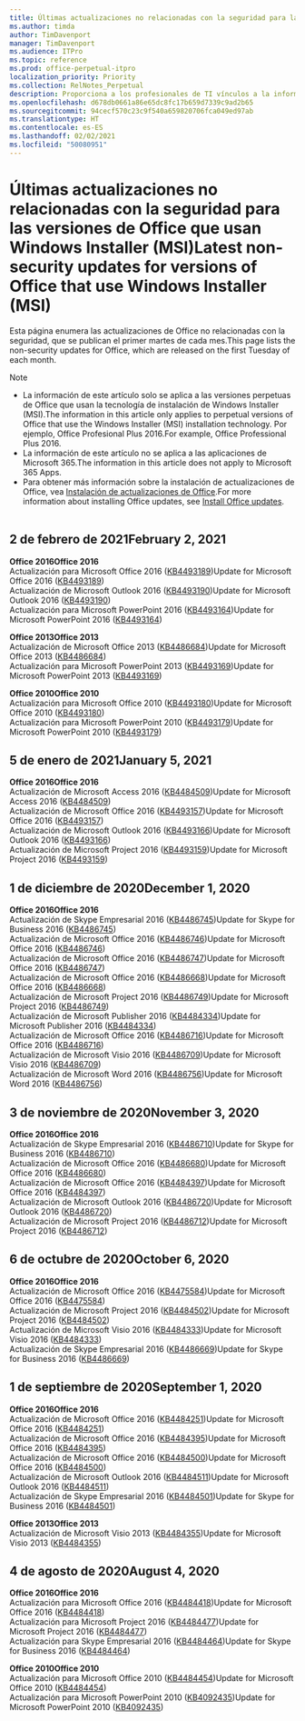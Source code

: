```yaml
---
title: Últimas actualizaciones no relacionadas con la seguridad para las versiones de Office que usan Windows Installer (MSI)
ms.author: timda
author: TimDavenport
manager: TimDavenport
ms.audience: ITPro
ms.topic: reference
ms.prod: office-perpetual-itpro
localization_priority: Priority
ms.collection: RelNotes_Perpetual
description: Proporciona a los profesionales de TI vínculos a la información de las últimas actualizaciones no relacionadas con la seguridad de las versiones perpetuas de Office 2016, Office 2013 y Office 2010.
ms.openlocfilehash: d678db0661a86e65dc8fc17b659d7339c9ad2b65
ms.sourcegitcommit: 94cecf570c23c9f540a659820706fca049ed97ab
ms.translationtype: HT
ms.contentlocale: es-ES
ms.lasthandoff: 02/02/2021
ms.locfileid: "50080951"
---
```

# <a name="latest-non-security-updates-for-versions-of-office-that-use-windows-installer-msi"></a><span data-ttu-id="ea5c8-103">Últimas actualizaciones no relacionadas con la seguridad para las versiones de Office que usan Windows Installer (MSI)</span><span class="sxs-lookup"><span data-stu-id="ea5c8-103">Latest non-security updates for versions of Office that use Windows Installer (MSI)</span></span>

<span data-ttu-id="ea5c8-104">Esta página enumera las actualizaciones de Office no relacionadas con la seguridad, que se publican el primer martes de cada mes.</span><span class="sxs-lookup"><span data-stu-id="ea5c8-104">This page lists the non-security updates for Office, which are released on the first Tuesday of each month.</span></span>

> [!NOTE]
> - <span data-ttu-id="ea5c8-105">La información de este artículo solo se aplica a las versiones perpetuas de Office que usan la tecnología de instalación de Windows Installer (MSI).</span><span class="sxs-lookup"><span data-stu-id="ea5c8-105">The information in this article only applies to perpetual versions of Office that use the Windows Installer (MSI) installation technology.</span></span> <span data-ttu-id="ea5c8-106">Por ejemplo, Office Profesional Plus 2016.</span><span class="sxs-lookup"><span data-stu-id="ea5c8-106">For example, Office Professional Plus 2016.</span></span>
> - <span data-ttu-id="ea5c8-107">La información de este artículo no se aplica a las aplicaciones de Microsoft 365.</span><span class="sxs-lookup"><span data-stu-id="ea5c8-107">The information in this article does not apply to Microsoft 365 Apps.</span></span>
> - <span data-ttu-id="ea5c8-108">Para obtener más información sobre la instalación de actualizaciones de Office, vea [Instalación de actualizaciones de Office](https://support.office.com/article/2ab296f3-7f03-43a2-8e50-46de917611c5).</span><span class="sxs-lookup"><span data-stu-id="ea5c8-108">For more information about installing Office updates, see [Install Office updates](https://support.office.com/article/2ab296f3-7f03-43a2-8e50-46de917611c5).</span></span>
<br/><br/>

## <a name="february-2-2021"></a><span data-ttu-id="ea5c8-109">2 de febrero de 2021</span><span class="sxs-lookup"><span data-stu-id="ea5c8-109">February 2, 2021</span></span>
<span data-ttu-id="ea5c8-110">**Office 2016**</span><span class="sxs-lookup"><span data-stu-id="ea5c8-110">**Office 2016**</span></span><br/>
<span data-ttu-id="ea5c8-111">Actualización para Microsoft Office 2016 ([KB4493189](https://support.microsoft.com/help/4493189))</span><span class="sxs-lookup"><span data-stu-id="ea5c8-111">Update for Microsoft Office 2016 ([KB4493189](https://support.microsoft.com/help/4493189))</span></span> </br> <span data-ttu-id="ea5c8-112">Actualización de Microsoft Outlook 2016 ([KB4493190](https://support.microsoft.com/help/4493190))</span><span class="sxs-lookup"><span data-stu-id="ea5c8-112">Update for Microsoft Outlook 2016 ([KB4493190](https://support.microsoft.com/help/4493190))</span></span> </br> <span data-ttu-id="ea5c8-113">Actualización para Microsoft PowerPoint 2016 ([KB4493164](https://support.microsoft.com/help/4493164))</span><span class="sxs-lookup"><span data-stu-id="ea5c8-113">Update for Microsoft PowerPoint 2016 ([KB4493164](https://support.microsoft.com/help/4493164))</span></span> </br> 

<span data-ttu-id="ea5c8-114">**Office 2013**</span><span class="sxs-lookup"><span data-stu-id="ea5c8-114">**Office 2013**</span></span><br/>
<span data-ttu-id="ea5c8-115">Actualización de Microsoft Office 2013 ([KB4486684](https://support.microsoft.com/help/4486684))</span><span class="sxs-lookup"><span data-stu-id="ea5c8-115">Update for Microsoft Office 2013 ([KB4486684](https://support.microsoft.com/help/4486684))</span></span> </br>
<span data-ttu-id="ea5c8-116">Actualización para Microsoft PowerPoint 2013 ([KB4493169](https://support.microsoft.com/help/4493169))</span><span class="sxs-lookup"><span data-stu-id="ea5c8-116">Update for Microsoft PowerPoint 2013 ([KB4493169](https://support.microsoft.com/help/4493169))</span></span> </br>

<span data-ttu-id="ea5c8-117">**Office 2010**</span><span class="sxs-lookup"><span data-stu-id="ea5c8-117">**Office 2010**</span></span><br/>
<span data-ttu-id="ea5c8-118">Actualización para Microsoft Office 2010 ([KB4493180](https://support.microsoft.com/help/4493180))</span><span class="sxs-lookup"><span data-stu-id="ea5c8-118">Update for Microsoft Office 2010 ([KB4493180](https://support.microsoft.com/help/4493180))</span></span> </br>
<span data-ttu-id="ea5c8-119">Actualización para Microsoft PowerPoint 2010 ([KB4493179](https://support.microsoft.com/help/4493179))</span><span class="sxs-lookup"><span data-stu-id="ea5c8-119">Update for Microsoft PowerPoint 2010 ([KB4493179](https://support.microsoft.com/help/4493179))</span></span></br>


## <a name="january-5-2021"></a><span data-ttu-id="ea5c8-120">5 de enero de 2021</span><span class="sxs-lookup"><span data-stu-id="ea5c8-120">January 5, 2021</span></span>
<span data-ttu-id="ea5c8-121">**Office 2016**</span><span class="sxs-lookup"><span data-stu-id="ea5c8-121">**Office 2016**</span></span></br>
<span data-ttu-id="ea5c8-122">Actualización de Microsoft Access 2016 ([KB4484509](https://support.microsoft.com/help/4484509))</span><span class="sxs-lookup"><span data-stu-id="ea5c8-122">Update for Microsoft Access 2016 ([KB4484509](https://support.microsoft.com/help/4484509))</span></span> </br>
<span data-ttu-id="ea5c8-123">Actualización de Microsoft Office 2016 ([KB4493157](https://support.microsoft.com/help/4493157))</span><span class="sxs-lookup"><span data-stu-id="ea5c8-123">Update for Microsoft Office 2016 ([KB4493157](https://support.microsoft.com/help/4493157))</span></span> </br>
<span data-ttu-id="ea5c8-124">Actualización de Microsoft Outlook 2016 ([KB4493166](https://support.microsoft.com/help/4493166))</span><span class="sxs-lookup"><span data-stu-id="ea5c8-124">Update for Microsoft Outlook 2016 ([KB4493166](https://support.microsoft.com/help/4493166))</span></span> </br>
<span data-ttu-id="ea5c8-125">Actualización de Microsoft Project 2016 ([KB4493159](https://support.microsoft.com/help/4493159))</span><span class="sxs-lookup"><span data-stu-id="ea5c8-125">Update for Microsoft Project 2016 ([KB4493159](https://support.microsoft.com/help/4493159))</span></span> </br>


## <a name="december-1-2020"></a><span data-ttu-id="ea5c8-126">1 de diciembre de 2020</span><span class="sxs-lookup"><span data-stu-id="ea5c8-126">December 1, 2020</span></span>
<span data-ttu-id="ea5c8-127">**Office 2016**</span><span class="sxs-lookup"><span data-stu-id="ea5c8-127">**Office 2016**</span></span><br/>
<span data-ttu-id="ea5c8-128">Actualización de Skype Empresarial 2016 ([KB4486745](https://support.microsoft.com/help/4486745))</span><span class="sxs-lookup"><span data-stu-id="ea5c8-128">Update for Skype for Business 2016 ([KB4486745](https://support.microsoft.com/help/4486745))</span></span> <br/>
<span data-ttu-id="ea5c8-129">Actualización de Microsoft Office 2016 ([KB4486746](https://support.microsoft.com/help/4486746))</span><span class="sxs-lookup"><span data-stu-id="ea5c8-129">Update for Microsoft Office 2016 ([KB4486746](https://support.microsoft.com/help/4486746))</span></span> <br/> <span data-ttu-id="ea5c8-130">Actualización de Microsoft Office 2016 ([KB4486747](https://support.microsoft.com/help/4486747))</span><span class="sxs-lookup"><span data-stu-id="ea5c8-130">Update for Microsoft Office 2016 ([KB4486747](https://support.microsoft.com/help/4486747))</span></span> <br/> <span data-ttu-id="ea5c8-131">Actualización de Microsoft Office 2016 ([KB4486668](https://support.microsoft.com/help/4486668))</span><span class="sxs-lookup"><span data-stu-id="ea5c8-131">Update for Microsoft Office 2016 ([KB4486668](https://support.microsoft.com/help/4486668))</span></span> <br/>
<span data-ttu-id="ea5c8-132">Actualización de Microsoft Project 2016 ([KB4486749](https://support.microsoft.com/help/4486749))</span><span class="sxs-lookup"><span data-stu-id="ea5c8-132">Update for Microsoft Project 2016 ([KB4486749](https://support.microsoft.com/help/4486749))</span></span> <br/> <span data-ttu-id="ea5c8-133">Actualización de Microsoft Publisher 2016 ([KB4484334](https://support.microsoft.com/help/4484334))</span><span class="sxs-lookup"><span data-stu-id="ea5c8-133">Update for Microsoft Publisher 2016 ([KB4484334](https://support.microsoft.com/help/4484334))</span></span> <br/> <span data-ttu-id="ea5c8-134">Actualización de Microsoft Office 2016 ([KB4486716](https://support.microsoft.com/help/4486716))</span><span class="sxs-lookup"><span data-stu-id="ea5c8-134">Update for Microsoft Office 2016 ([KB4486716](https://support.microsoft.com/help/4486716))</span></span> <br/> <span data-ttu-id="ea5c8-135">Actualización de Microsoft Visio 2016 ([KB4486709](https://support.microsoft.com/help/4486709))</span><span class="sxs-lookup"><span data-stu-id="ea5c8-135">Update for Microsoft Visio 2016 ([KB4486709](https://support.microsoft.com/help/4486709))</span></span> <br/>
<span data-ttu-id="ea5c8-136">Actualización de Microsoft Word 2016 ([KB4486756](https://support.microsoft.com/help/4486756))</span><span class="sxs-lookup"><span data-stu-id="ea5c8-136">Update for Microsoft Word 2016 ([KB4486756](https://support.microsoft.com/help/4486756))</span></span> <br/> 


## <a name="november-3-2020"></a><span data-ttu-id="ea5c8-137">3 de noviembre de 2020</span><span class="sxs-lookup"><span data-stu-id="ea5c8-137">November 3, 2020</span></span>
<span data-ttu-id="ea5c8-138">**Office 2016**</span><span class="sxs-lookup"><span data-stu-id="ea5c8-138">**Office 2016**</span></span><br/>
<span data-ttu-id="ea5c8-139">Actualización de Skype Empresarial 2016 ([KB4486710](https://support.microsoft.com/help/4486710))</span><span class="sxs-lookup"><span data-stu-id="ea5c8-139">Update for Skype for Business 2016 ([KB4486710](https://support.microsoft.com/help/4486710))</span></span> <br/>
<span data-ttu-id="ea5c8-140">Actualización de Microsoft Office 2016 ([KB4486680](https://support.microsoft.com/help/4486680))</span><span class="sxs-lookup"><span data-stu-id="ea5c8-140">Update for Microsoft Office 2016 ([KB4486680](https://support.microsoft.com/help/4486680))</span></span> <br/>
<span data-ttu-id="ea5c8-141">Actualización de Microsoft Office 2016 ([KB4484397](https://support.microsoft.com/help/4484397))</span><span class="sxs-lookup"><span data-stu-id="ea5c8-141">Update for Microsoft Office 2016 ([KB4484397](https://support.microsoft.com/help/4484397))</span></span> <br/>
<span data-ttu-id="ea5c8-142">Actualización de Microsoft Outlook 2016 ([KB4486720](https://support.microsoft.com/help/4486720))</span><span class="sxs-lookup"><span data-stu-id="ea5c8-142">Update for Microsoft Outlook 2016 ([KB4486720](https://support.microsoft.com/help/4486720))</span></span> <br/>
<span data-ttu-id="ea5c8-143">Actualización de Microsoft Project 2016 ([KB4486712](https://support.microsoft.com/help/4486712))</span><span class="sxs-lookup"><span data-stu-id="ea5c8-143">Update for Microsoft Project 2016 ([KB4486712](https://support.microsoft.com/help/4486712))</span></span> <br/>


## <a name="october-6-2020"></a><span data-ttu-id="ea5c8-144">6 de octubre de 2020</span><span class="sxs-lookup"><span data-stu-id="ea5c8-144">October 6, 2020</span></span>
<span data-ttu-id="ea5c8-145">**Office 2016**</span><span class="sxs-lookup"><span data-stu-id="ea5c8-145">**Office 2016**</span></span><br/>
<span data-ttu-id="ea5c8-146">Actualización de Microsoft Office 2016 ([KB4475584](https://support.microsoft.com/help/4475584))</span><span class="sxs-lookup"><span data-stu-id="ea5c8-146">Update for Microsoft Office 2016 ([KB4475584](https://support.microsoft.com/help/4475584))</span></span><br/>
<span data-ttu-id="ea5c8-147">Actualización de Microsoft Project 2016 ([KB4484502](https://support.microsoft.com/help/4484502))</span><span class="sxs-lookup"><span data-stu-id="ea5c8-147">Update for Microsoft Project 2016 ([KB4484502](https://support.microsoft.com/help/4484502))</span></span><br/>
<span data-ttu-id="ea5c8-148">Actualización de Microsoft Visio 2016 ([KB4484333](https://support.microsoft.com/help/4484333))</span><span class="sxs-lookup"><span data-stu-id="ea5c8-148">Update for Microsoft Visio 2016 ([KB4484333](https://support.microsoft.com/help/4484333))</span></span><br/>
<span data-ttu-id="ea5c8-149">Actualización de Skype Empresarial 2016 ([KB4486669](https://support.microsoft.com/help/4486669))</span><span class="sxs-lookup"><span data-stu-id="ea5c8-149">Update for Skype for Business 2016 ([KB4486669](https://support.microsoft.com/help/4486669))</span></span><br/> 

## <a name="september-1-2020"></a><span data-ttu-id="ea5c8-150">1 de septiembre de 2020</span><span class="sxs-lookup"><span data-stu-id="ea5c8-150">September 1, 2020</span></span>
<span data-ttu-id="ea5c8-151">**Office 2016**</span><span class="sxs-lookup"><span data-stu-id="ea5c8-151">**Office 2016**</span></span><br/>
<span data-ttu-id="ea5c8-152">Actualización de Microsoft Office 2016 ([KB4484251](https://support.microsoft.com/help/4484251))</span><span class="sxs-lookup"><span data-stu-id="ea5c8-152">Update for Microsoft Office 2016 ([KB4484251](https://support.microsoft.com/help/4484251))</span></span><br/>
<span data-ttu-id="ea5c8-153">Actualización de Microsoft Office 2016 ([KB4484395](https://support.microsoft.com/help/4484395))</span><span class="sxs-lookup"><span data-stu-id="ea5c8-153">Update for Microsoft Office 2016 ([KB4484395](https://support.microsoft.com/help/4484395))</span></span><br/> <span data-ttu-id="ea5c8-154">Actualización de Microsoft Office 2016 ([KB4484500](https://support.microsoft.com/help/4484500))</span><span class="sxs-lookup"><span data-stu-id="ea5c8-154">Update for Microsoft Office 2016 ([KB4484500](https://support.microsoft.com/help/4484500))</span></span> <br/>
<span data-ttu-id="ea5c8-155">Actualización de Microsoft Outlook 2016 ([KB4484511](https://support.microsoft.com/help/4484511))</span><span class="sxs-lookup"><span data-stu-id="ea5c8-155">Update for Microsoft Outlook 2016 ([KB4484511](https://support.microsoft.com/help/4484511))</span></span> <br/>
<span data-ttu-id="ea5c8-156">Actualización de Skype Empresarial 2016 ([KB4484501](https://support.microsoft.com/help/4484501))</span><span class="sxs-lookup"><span data-stu-id="ea5c8-156">Update for Skype for Business 2016 ([KB4484501](https://support.microsoft.com/help/4484501))</span></span> <br/>

<span data-ttu-id="ea5c8-157">**Office 2013**</span><span class="sxs-lookup"><span data-stu-id="ea5c8-157">**Office 2013**</span></span><br/>
<span data-ttu-id="ea5c8-158">Actualización de Microsoft Visio 2013 ([KB4484355](https://support.microsoft.com/help/4484355))</span><span class="sxs-lookup"><span data-stu-id="ea5c8-158">Update for Microsoft Visio 2013 ([KB4484355](https://support.microsoft.com/help/4484355))</span></span><br/>

## <a name="august-4-2020"></a><span data-ttu-id="ea5c8-159">4 de agosto de 2020</span><span class="sxs-lookup"><span data-stu-id="ea5c8-159">August 4, 2020</span></span>

<span data-ttu-id="ea5c8-160">**Office 2016**</span><span class="sxs-lookup"><span data-stu-id="ea5c8-160">**Office 2016**</span></span><br/>
<span data-ttu-id="ea5c8-161">Actualización para Microsoft Office 2016 ([KB4484418](https://support.microsoft.com/help/4484418))</span><span class="sxs-lookup"><span data-stu-id="ea5c8-161">Update for Microsoft Office 2016 ([KB4484418](https://support.microsoft.com/help/4484418))</span></span><br/> <span data-ttu-id="ea5c8-162">Actualización para Microsoft Project 2016 ([KB4484477](https://support.microsoft.com/help/4484477))</span><span class="sxs-lookup"><span data-stu-id="ea5c8-162">Update for Microsoft Project 2016 ([KB4484477](https://support.microsoft.com/help/4484477))</span></span><br/>
<span data-ttu-id="ea5c8-163">Actualización para Skype Empresarial 2016 ([KB4484464](https://support.microsoft.com/help/4484464))</span><span class="sxs-lookup"><span data-stu-id="ea5c8-163">Update for Skype for Business 2016 ([KB4484464](https://support.microsoft.com/help/4484464))</span></span><br/> 

<span data-ttu-id="ea5c8-164">**Office 2010**</span><span class="sxs-lookup"><span data-stu-id="ea5c8-164">**Office 2010**</span></span><br/>
<span data-ttu-id="ea5c8-165">Actualización para Microsoft Office 2010 ([KB4484454](https://support.microsoft.com/help/4484454))</span><span class="sxs-lookup"><span data-stu-id="ea5c8-165">Update for Microsoft Office 2010 ([KB4484454](https://support.microsoft.com/help/4484454))</span></span><br/> <span data-ttu-id="ea5c8-166">Actualización para Microsoft PowerPoint 2010 ([KB4092435](https://support.microsoft.com/help/4092435))</span><span class="sxs-lookup"><span data-stu-id="ea5c8-166">Update for Microsoft PowerPoint 2010 ([KB4092435](https://support.microsoft.com/help/4092435))</span></span><br/> 

</br>